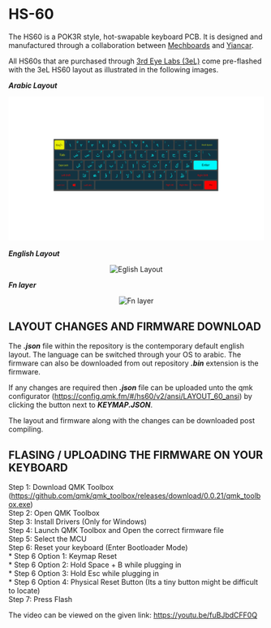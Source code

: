 # HS-60

The HS60 is a POK3R style, hot-swapable keyboard PCB. It is designed and manufactured through a collaboration between <a href="https://mechboards.co.uk/">Mechboards</a> and <a href="https://yiancar-designs.com/">Yiancar</a>.

All HS60s that are purchased through <a href="https://3rdeyelabs.io/">3rd Eye Labs (3eL)</a> come pre-flashed with the 3eL HS60 layout as illustrated in the following images.

<b><i>Arabic Layout </b></i><br>
<p align='center'>
<img width="800" src="https://github.com/3rdEyeLabs-io/HS-60/blob/main/HS-60%20Arabic.PNG?raw=true" alt="Arabic Layout">
</p>
<b><i>English Layout </b></i><br>
<p align='center'>
<img width="800" src="https://user-images.githubusercontent.com/84006123/124708334-c3f83e80-df17-11eb-9841-437ac611e117.png" alt="Eglish Layout">
</p>
<b><i>Fn layer </b></i><br>
<p align='center'>
<img width="800" src="https://user-images.githubusercontent.com/84006123/124708372-d1152d80-df17-11eb-818d-1f66f482bcc3.png" alt="Fn layer">
</p>

## LAYOUT CHANGES AND FIRMWARE DOWNLOAD

The __*.json*__ file within the repository is the contemporary default english layout. The language can be switched through your OS to arabic.
The firmware can also be downloaded from out repository __*.bin*__ extension is the firmware.

If any changes are required then __*.json*__ file can be uploaded unto the qmk configurator (https://config.qmk.fm/#/hs60/v2/ansi/LAYOUT_60_ansi) by clicking the button next to __*KEYMAP.JSON*__.

The layout and firmware along with the changes can be downloaded post compiling.

## FLASING / UPLOADING THE FIRMWARE ON YOUR KEYBOARD

Step 1: Download QMK Toolbox (https://github.com/qmk/qmk_toolbox/releases/download/0.0.21/qmk_toolbox.exe) \
Step 2: Open QMK Toolbox \
Step 3: Install Drivers (Only for Windows) \
Step 4: Launch QMK Toolbox and Open the correct firmware file \
Step 5: Select the MCU \
Step 6: Reset your keyboard (Enter Bootloader Mode) \
      * Step 6 Option 1: Keymap Reset \
      * Step 6 Option 2: Hold Space + B while plugging in \
      * Step 6 Option 3: Hold Esc while plugging in \
      * Step 6 Option 4: Physical Reset Button (Its a tiny button might be difficult to locate) \
Step 7: Press Flash

The video can be viewed on the given link: https://youtu.be/fuBJbdCFF0Q
